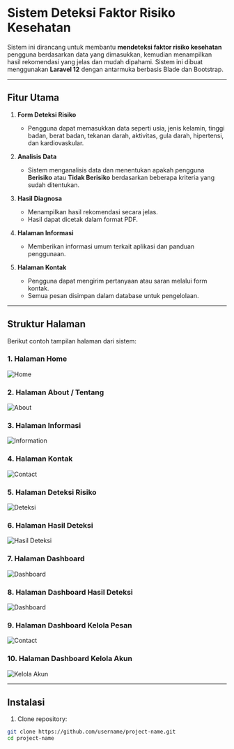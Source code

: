 # Sistem Deteksi Faktor Risiko Kesehatan

Sistem ini dirancang untuk membantu **mendeteksi faktor risiko kesehatan** pengguna berdasarkan data yang dimasukkan, kemudian menampilkan hasil rekomendasi yang jelas dan mudah dipahami. Sistem ini dibuat menggunakan **Laravel 12** dengan antarmuka berbasis Blade dan Bootstrap.

---

## Fitur Utama

1. **Form Deteksi Risiko**
   - Pengguna dapat memasukkan data seperti usia, jenis kelamin, tinggi badan, berat badan, tekanan darah, aktivitas, gula darah, hipertensi, dan kardiovaskular.
   
2. **Analisis Data**
   - Sistem menganalisis data dan menentukan apakah pengguna **Berisiko** atau **Tidak Berisiko** berdasarkan beberapa kriteria yang sudah ditentukan.
   
3. **Hasil Diagnosa**
   - Menampilkan hasil rekomendasi secara jelas.
   - Hasil dapat dicetak dalam format PDF.
   
4. **Halaman Informasi**
   - Memberikan informasi umum terkait aplikasi dan panduan penggunaan.

5. **Halaman Kontak**
   - Pengguna dapat mengirim pertanyaan atau saran melalui form kontak.
   - Semua pesan disimpan dalam database untuk pengelolaan.

---

## Struktur Halaman

Berikut contoh tampilan halaman dari sistem:

### 1. Halaman Home
![Home](public/img/screenshots/home.png)

### 2. Halaman About / Tentang
![About](public/img/screenshots/about.png)

### 3. Halaman Informasi
![Information](public/img/screenshots/information.png)

### 4. Halaman Kontak
![Contact](public/img/screenshots/contact.png)

### 5. Halaman Deteksi Risiko
![Deteksi](public/img/screenshots/deteksi.png)

### 6. Halaman Hasil Deteksi
![Hasil Deteksi](public/img/screenshots/hasil.png)

### 7. Halaman Dashboard
![Dashboard](public/img/screenshots/dashboard.png)

### 8. Halaman Dashboard Hasil Deteksi
![Dashboard](public/img/screenshots/hasil-deteksi.png)

### 9. Halaman Dashboard Kelola Pesan
![Contact](public/img/screenshots/kelola-pesan.png)

### 10. Halaman Dashboard Kelola Akun
![Kelola Akun](public/img/screenshots/kelola-akun.png)


---

## Instalasi

1. Clone repository:
```bash
git clone https://github.com/username/project-name.git
cd project-name
